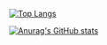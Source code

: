 [![Top Langs](https://github-readme-stats.vercel.app/api/top-langs/?username=akiogitgit&layout=compact&theme=onedark)](https://github.com/anuraghazra/github-readme-stats)

[![Anurag's GitHub stats](https://github-readme-stats.vercel.app/api?username=akiogitgit&theme=onedark&show_icons=true)](https://github.com/anuraghazra/github-readme-stats)

